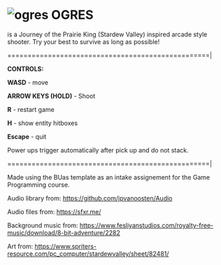 #  ![ogres](https://github.com/user-attachments/assets/578372d7-d3e9-45e5-ad3d-153a6ed92998) OGRES

is a Journey of the Prairie King (Stardew Valley) inspired arcade style shooter.
Try your best to survive as long as possible!


==================================================|

**CONTROLS:**

**WASD** - move 

**ARROW KEYS (HOLD)** - Shoot

**R** - restart game

**H** - show entity hitboxes

**Escape** - quit

Power ups trigger automatically after pick up and do not stack.

==================================================|


Made using the BUas template as an intake assignement for the Game Programming course.

Audio library from: https://github.com/jpvanoosten/Audio

Audio files from: https://sfxr.me/

Background music from: https://www.fesliyanstudios.com/royalty-free-music/download/8-bit-adventure/2282

Art from: https://www.spriters-resource.com/pc_computer/stardewvalley/sheet/82481/





